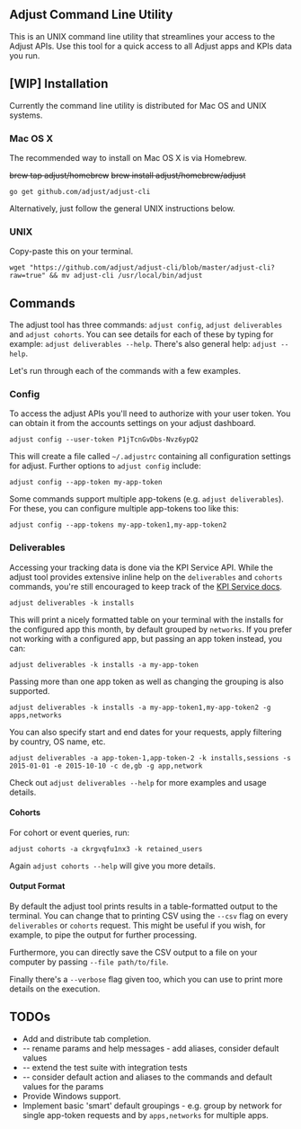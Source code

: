 ## Adjust Command Line Utility

This is an UNIX command line utility that streamlines your access to the Adjust
APIs. Use this tool for a quick access to all Adjust apps and KPIs data you run.

## [WIP] Installation

Currently the command line utility is distributed for Mac OS and UNIX systems.

### Mac OS X

The recommended way to install on Mac OS X is via Homebrew.

~~brew tap adjust/homebrew~~
~~brew install adjust/homebrew/adjust~~

```
go get github.com/adjust/adjust-cli
```

Alternatively, just follow the general UNIX instructions below.

### UNIX

Copy-paste this on your terminal.

```
wget "https://github.com/adjust/adjust-cli/blob/master/adjust-cli?raw=true" && mv adjust-cli /usr/local/bin/adjust
```

## Commands

The adjust tool has three commands: `adjust config`, `adjust deliverables` and `adjust cohorts`. You can see details for
each of these by typing for example: `adjust deliverables --help`. There's also general help: `adjust --help`.

Let's run through each of the commands with a few examples.

### Config

To access the adjust APIs you'll need to authorize with your user token. You can obtain it from the accounts settings on
your adjust dashboard.

```
adjust config --user-token P1jTcnGvDbs-Nvz6ypQ2
```

This will create a file called `~/.adjustrc` containing all configuration settings for adjust. Further options to
`adjust config` include:

```
adjust config --app-token my-app-token
```

Some commands support multiple app-tokens (e.g. `adjust deliverables`). For these, you can configure multiple app-tokens
too like this:

```
adjust config --app-tokens my-app-token1,my-app-token2
```

### Deliverables

Accessing your tracking data is done via the KPI Service API. While the adjust tool provides extensive inline help on
the `deliverables` and `cohorts` commands, you're still encouraged to keep track of the [KPI Service
docs](https://docs.adjust.com/en/kpi-service/).

```
adjust deliverables -k installs
```

This will print a nicely formatted table on your terminal with the installs for the configured app this month, by
default grouped by `networks`. If you prefer not working with a configured app, but passing an app token instead, you can:

```
adjust deliverables -k installs -a my-app-token
```

Passing more than one app token as well as changing the grouping is also supported.

```
adjust deliverables -k installs -a my-app-token1,my-app-token2 -g apps,networks
```

You can also specify start and end dates for your requests, apply filtering by country, OS name, etc.

```
adjust deliverables -a app-token-1,app-token-2 -k installs,sessions -s 2015-01-01 -e 2015-10-10 -c de,gb -g app,network
```

Check out `adjust deliverables --help` for more examples and usage details.

#### Cohorts

For cohort or event queries, run:

```
adjust cohorts -a ckrgvqfu1nx3 -k retained_users
```

Again `adjust cohorts --help` will give you more details.

#### Output Format

By default the adjust tool prints results in a table-formatted output to the terminal. You can change that to printing
CSV using the `--csv` flag on every `deliverables` or `cohorts` request. This might be useful if you wish, for example,
to pipe the output for further processing.

Furthermore, you can directly save the CSV output to a file on your computer by passing `--file path/to/file`.

Finally there's a `--verbose` flag given too, which you can use to print more details on the execution.

## TODOs

  - Add and distribute tab completion.
  - -- rename params and help messages - add aliases, consider default values
  - -- extend the test suite with integration tests
  - -- consider default action and aliases to the commands and default values for
    the params
  - Provide Windows support.
  - Implement basic 'smart' default groupings - e.g. group by network for single app-token requests and by
    `apps,networks` for multiple apps.
